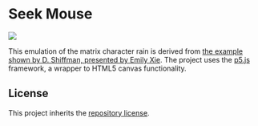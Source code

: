 # Seek Mouse

[![](https://img.shields.io/static/v1.svg?label=View&message=demo&color=f7df1f&style=for-the-badge&logo=javascript)](https://nebbles.github.io/js-sandbox/p5js-matrix)

This emulation of the matrix character rain is derived from [the example shown by D. Shiffman, presented by Emily Xie](https://www.youtube.com/watch?v=S1TQCi9axzg). The project uses the [p5.js](https://p5js.org) framework, a wrapper to HTML5 canvas functionality. 

## License

This project inherits the [repository license](../README.md#license).

